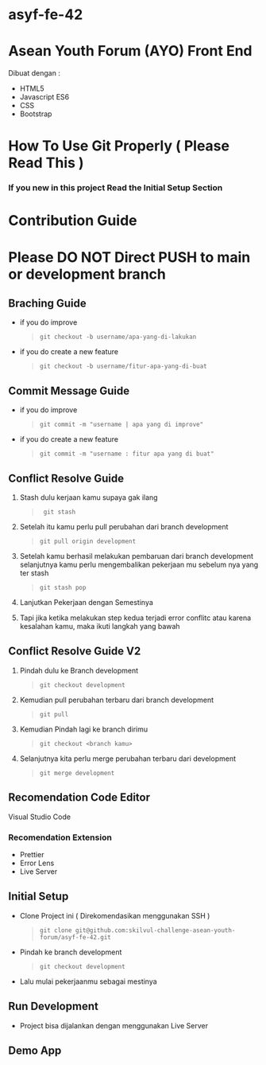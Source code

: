 # asyf-fe-42
# Asean Youth Forum (AYO) Front End

Dibuat dengan :

- HTML5
- Javascript ES6
- CSS
- Bootstrap

# How To Use Git Properly ( Please Read This )

### If you new in this project Read the Initial Setup Section

# Contribution Guide

# Please DO NOT Direct PUSH to main or development branch

## Braching Guide

- if you do improve

  > `git checkout -b username/apa-yang-di-lakukan`

- if you do create a new feature
  > `git checkout -b username/fitur-apa-yang-di-buat`

## Commit Message Guide

- if you do improve

  > `git commit -m "username | apa yang di improve"`


- if you do create a new feature
  > `git commit -m "username : fitur apa yang di buat"`

## Conflict Resolve Guide

1. Stash dulu kerjaan kamu supaya gak ilang

   > ` git stash`

2. Setelah itu kamu perlu pull perubahan dari branch development

   > `git pull origin development`

3. Setelah kamu berhasil melakukan pembaruan dari branch development selanjutnya kamu perlu mengembalikan pekerjaan mu sebelum nya yang ter stash

   > `git stash pop`

4. Lanjutkan Pekerjaan dengan Semestinya

5. Tapi jika ketika melakukan step kedua terjadi error conflitc atau karena kesalahan kamu, maka ikuti langkah yang bawah

## Conflict Resolve Guide V2

1. Pindah dulu ke Branch development

   > `git checkout development`

2. Kemudian pull perubahan terbaru dari branch development

   > `git pull`

3. Kemudian Pindah lagi ke branch dirimu

   > `git checkout <branch kamu>`

4. Selanjutnya kita perlu merge perubahan terbaru dari development

   > `git merge development`

## Recomendation Code Editor

Visual Studio Code

### Recomendation Extension

- Prettier
- Error Lens
- Live Server

## Initial Setup

- Clone Project ini ( Direkomendasikan menggunakan SSH )

  > `git clone git@github.com:skilvul-challenge-asean-youth-forum/asyf-fe-42.git`

- Pindah ke branch development

  > `git checkout development`

- Lalu mulai pekerjaanmu sebagai mestinya

## Run Development

- Project bisa dijalankan dengan menggunakan Live Server

## Demo App
